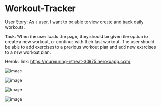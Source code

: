 # Workout-Tracker

User Story: As a user, I want to be able to view create and track daily workouts.

Task: When the user loads the page, they should be given the option to create a new workout, or continue with their last workout.
The user should be able to add exercises to a previous workout plan and add new exercises to a new workout plan.

Heroku link: https://murmuring-retreat-30975.herokuapp.com/

![image](https://user-images.githubusercontent.com/57970306/80446672-58a2ed80-88cc-11ea-8ce5-3447b7f7c628.png)

![image](https://user-images.githubusercontent.com/57970306/80446710-6f494480-88cc-11ea-92aa-93dfe6af13b2.png)

![image](https://user-images.githubusercontent.com/57970306/80446753-89832280-88cc-11ea-958b-675fefb8c4f9.png)

![image](https://user-images.githubusercontent.com/57970306/80446778-9c95f280-88cc-11ea-93a7-ba142445083b.png)

